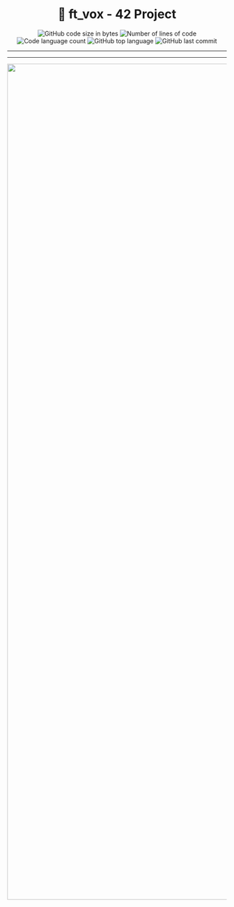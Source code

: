 <h1 align="center">
	📖 ft_vox - 42 Project
</h1>

<p align="center">
	<img alt="GitHub code size in bytes" src="https://img.shields.io/github/languages/code-size/abdeljalil-salhi/ft_vox?color=lightblue" />
	<img alt="Number of lines of code" src="https://img.shields.io/tokei/lines/github/abdeljalil-salhi/ft_vox?color=critical" />
	<img alt="Code language count" src="https://img.shields.io/github/languages/count/abdeljalil-salhi/ft_vox?color=yellow" />
	<img alt="GitHub top language" src="https://img.shields.io/github/languages/top/abdeljalil-salhi/ft_vox?color=blue" />
	<img alt="GitHub last commit" src="https://img.shields.io/github/last-commit/abdeljalil-salhi/ft_vox?color=green" />
</p>

---

---

<p align="center">
    <img width="1920" alt="Image" src="https://github.com/user-attachments/assets/f3baf228-bdb0-449c-9690-58fd817599ee" />
</p>
